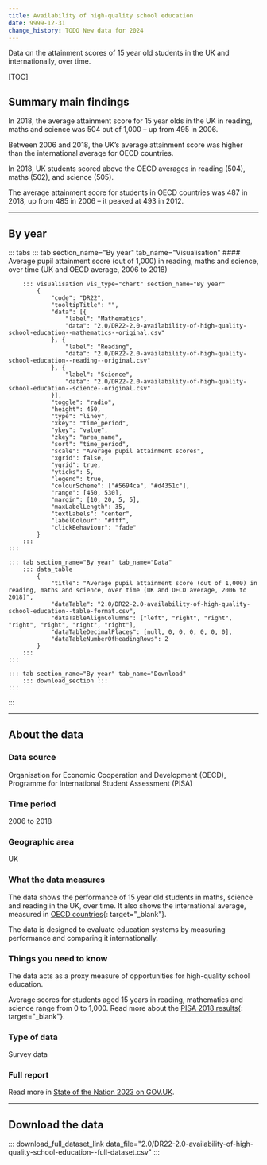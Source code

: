 ```yaml
---
title: Availability of high-quality school education
date: 9999-12-31
change_history: TODO New data for 2024
---
```


Data on the attainment scores of 15 year old students in the UK and internationally, over time.

[TOC]

## Summary main findings

In 2018, the average attainment score for 15 year olds in the UK in reading, maths and science was 504 out of 1,000 – up from 495 in 2006.

Between 2006 and 2018, the UK’s average attainment score was higher than the international average for OECD countries.

In 2018, UK students scored above the OECD averages in reading (504), maths (502), and science (505).

The average attainment score for students in OECD countries was 487 in 2018, up from 485 in 2006 – it peaked at 493 in 2012.

---

## By year

::: tabs
    ::: tab section_name="By year" tab_name="Visualisation"
        #### Average pupil attainment score (out of 1,000) in reading, maths and science, over time (UK and OECD average, 2006 to 2018)

        ::: visualisation vis_type="chart" section_name="By year"
            {
                "code": "DR22",
                "tooltipTitle": "",
                "data": [{
                    "label": "Mathematics",
                    "data": "2.0/DR22-2.0-availability-of-high-quality-school-education--mathematics--original.csv"
                }, {
                    "label": "Reading",
                    "data": "2.0/DR22-2.0-availability-of-high-quality-school-education--reading--original.csv"
                }, {
                    "label": "Science",
                    "data": "2.0/DR22-2.0-availability-of-high-quality-school-education--science--original.csv"
                }],
                "toggle": "radio",
                "height": 450,
                "type": "liney",
                "xkey": "time_period",
                "ykey": "value",
                "zkey": "area_name",
                "sort": "time_period",
                "scale": "Average pupil attainment scores",
                "xgrid": false,
                "ygrid": true,
                "yticks": 5,
                "legend": true,
                "colourScheme": ["#5694ca", "#d4351c"],
                "range": [450, 530],
                "margin": [10, 20, 5, 5],
                "maxLabelLength": 35,
                "textLabels": "center",
                "labelColour": "#fff",
                "clickBehaviour": "fade"
            }
        :::
    :::

    ::: tab section_name="By year" tab_name="Data"
        ::: data_table
            {
                "title": "Average pupil attainment score (out of 1,000) in reading, maths and science, over time (UK and OECD average, 2006 to 2018)",
                "dataTable": "2.0/DR22-2.0-availability-of-high-quality-school-education--table-format.csv",
                "dataTableAlignColumns": ["left", "right", "right", "right", "right", "right", "right"],
                "dataTableDecimalPlaces": [null, 0, 0, 0, 0, 0, 0],
                "dataTableNumberOfHeadingRows": 2
            }
        :::
    :::

    ::: tab section_name="By year" tab_name="Download"
        ::: download_section :::
    :::
:::

---

## About the data

### Data source
Organisation for Economic Cooperation and Development (OECD), Programme for International Student Assessment (PISA)

### Time period
2006 to 2018

### Geographic area
UK

### What the data measures
The data shows the performance of 15 year old students in maths, science and reading in the UK, over time.
It also shows the international average, measured in
[OECD countries](https://www.oecd.org/about/document/ratification-oecd-convention.htm){: target="_blank"}.

The data is designed to evaluate education systems by measuring performance and comparing it internationally.

### Things you need to know
The data acts as a proxy measure of opportunities for high-quality school education.

Average scores for students aged 15 years in reading, mathematics and science range from 0 to 1,000. Read more about the
[PISA 2018 results](https://www.oecd.org/publications/pisa-2018-results-volume-i-5f07c754-en.htm){: target="_blank"}.

### Type of data
Survey data

### Full report
Read more in [State of the Nation 2023 on GOV.UK](https://www.gov.uk/government/publications/state-of-the-nation-2023-people-and-places).

---

## Download the data

::: download_full_dataset_link data_file="2.0/DR22-2.0-availability-of-high-quality-school-education--full-dataset.csv" :::
